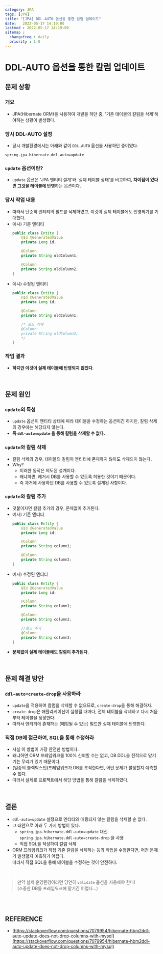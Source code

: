 ```yaml
---
category: JPA
tags: [JPA]
title: "[JPA] DDL-AUTO 옵션을 통한 칼럼 업데이트"
date:   2022-05-17 14:19:00 
lastmod : 2022-05-17 14:19:00
sitemap :
  changefreq : daily
  priority : 1.0
---
```


# DDL-AUTO 옵션을 통한 칼럼 업데이트

## 문제 상황

### 개요

- JPA(Hibernate ORM)을 사용하여 개발을 하던 중, '기존 테이블의 칼럼을 삭제'해야하는 상황이 발생했다.

### 당시 DDL-AUTO 설정

- 당시 개발환경에서는 아래와 같이 `DDL-AUTO` 옵션을 사용하던 중이었다.

```
spring.jpa.hibernate.ddl-auto=update
```

### `update` 옵션이란?

- `update` 옵션은 'JPA 엔티티 설계'와 '실제 테이블 상태'를 비교하여, **차이점이 있다면 그것을 테이블에 반영**하는 옵션이다.

### 당시 작업 내용

- 따라서 단순히 엔티티의 필드를 삭제하였고, 이것이 실제 테이블에도 반영되기를 기대했다.
- 예시) 기존 엔티티
    ```java
    public class Entity {
        @Id @GeneratedValue
        private Long id;

        @Column
        private String oldColumn1;

        @Column
        private String oldColumn2;
    }
    ```
- 예시) 수정된 엔티티
    ```java
    public class Entity {
        @Id @GeneratedValue
        private Long id;

        @Column
        private String oldColumn1;

        /* 필드 삭제
        @Column
        private String oldColumn2;
        */
    }
    ```

### 작업 결과

- **하지만 이것이 실제 테이블에 반영되지 않았다.**

<br/>

## 문제 원인
### `update`의 특성
- `update` 옵션이 엔티티 상태에 따라 테이블을 수정하는 옵션이긴 하지만, 칼럼 삭제의 경우에는 해당되지 않는다.
- **즉 `ddl-auto=update` 을 통해 칼럼을 삭제할 수 없다.**

### `update`와 칼럼 삭제
- 칼럼 삭제의 경우, 테이블의 칼럼이 엔티티에 존재하지 않아도 삭제되지 않는다.
- Why?
    - 이러한 동작은 의도된 설계이다.
    - 왜냐하면, 레거시 DB를 사용할 수 있도록 허용한 것이기 때문이다.
    - 즉 과거에 사용하던 DB를 사용할 수 있도록 설계된 사항이다.

### `update`와 칼럼 추가
- 덧붙이자면 칼럼 추가의 경우, 문제없이 추가된다.
- 예시) 기존 엔티티
    ```java
    public class Entity {
        @Id @GeneratedValue
        private Long id;

        @Column
        private String column1;

        @Column
        private String column2;
    }
    ```
- 예시) 수정된 엔티티
    ```java
    public class Entity {
        @Id @GeneratedValue
        private Long id;

        @Column
        private String column1;

        @Column
        private String column2;

        //필드 추가
        @Column
        private String column3;
    }
    ```
- **문제없이 실제 테이블에도 칼럼이 추가된다.**

<br/>

## 문제 해결 방안
### `ddl-auto=create-drop`을 사용하라
- `update`을 적용하여 칼럼을 삭제할 수 없으므로, `create-drop`을 통해 해결하자.
- `create-drop`은 애플리케이션이 실행될 때마다, 전체 테이블을 삭제하고 다시 처음부터 테이블을 생성한다.
- 따라서 엔티티에 존재하는 (매핑될 수 있는) 필드만 실제 테이블에 반영한다.

### 직접 DB에 접근하여, SQL을 통해 수정하라
- 사실 이 방법이 가장 안전한 방법이다.
- 왜냐하면 ORM 프레임워크를 100% 신뢰할 수는 없고, DB DDL을 전적으로 맡기기는 무리가 있기 때문이다.
- (일종의 블랙박스인)프레임워크가 DB를 조작한다면, 어떤 문제가 발생할지 예측할 수 없다.
- 따라서 실제로 프로젝트에서 해당 방법을 통해 칼럼을 삭제하였다.

<br/>

## 결론
- `ddl-auto=update` 설정으로 엔티티와 매핑되지 않는 칼럼을 삭제할 순 없다.
- 그 대안으로 아래 두 가지 방법이 있다.
  - `spring.jpa.hibernate.ddl-auto=update` 대신 `spring.jpa.hibernate.ddl-auto=create-drop` 을 사용
  - 직접 SQL을 작성하여 칼럼 삭제
- ORM 프레임워크가 직접 기존 칼럼을 삭제하는 등의 작업을 수행한다면, 어떤 문제가 발생할지 예측하기 어렵다.  
따라서 직접 SQL을 통해 테이블을 수정하는 것이 안전하다.

<br/>

> 만약 실제 운영환경이라면 당연히 `validate` 옵션을 사용해야 한다!  
(소중한 DB를 프레임워크에 맡기긴 어렵다...)

<br/><br/>

## REFERENCE
- [https://stackoverflow.com/questions/7079954/hibernate-hbm2ddl-auto-update-does-not-drop-columns-with-mysql](https://stackoverflow.com/questions/7079954/hibernate-hbm2ddl-auto-update-does-not-drop-columns-with-mysql)

<br><br>